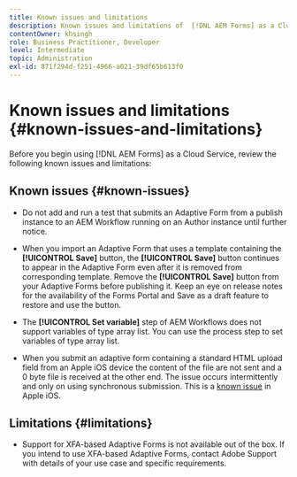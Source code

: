 ```yaml
---
title: Known issues and limitations
description: Known issues and limitations of  [!DNL AEM Forms] as a Cloud Service environment
contentOwner: khsingh
role: Business Practitioner, Developer
level: Intermediate
topic: Administration
exl-id: 871f294d-f251-4966-a021-39df65b613f0
---
```

# Known issues and limitations {#known-issues-and-limitations}

Before you begin using [!DNL AEM Forms] as a Cloud Service, review the following known issues and limitations:

## Known issues {#known-issues}

* Do not add and run a test that submits an Adaptive Form from a publish instance to an AEM Workflow running on an Author instance until further notice.

* When you import an Adaptive Form that uses a template containing the **[!UICONTROL Save]** button, the **[!UICONTROL Save]** button continues to appear in the Adaptive Form even after it is removed from corresponding template. Remove the **[!UICONTROL Save]** button from your Adaptive Forms before publishing it. Keep an eye on release notes for the availability of the Forms Portal and Save as a draft feature to restore and use the button.

* The **[!UICONTROL Set variable]** step of AEM Workflows does not support variables of type array list. You can use the process step to set variables of type array list. 

* When you submit an adaptive form containing a standard HTML upload field from an Apple iOS device the content of the file are not sent and a 0 byte file is received at the other end. The issue occurs intermittently and only on using synchronous submission. This is a [known issue](https://feedbackassistant.apple.com/feedback/9117687) in Apple iOS.

## Limitations {#limitations}

* Support for XFA-based Adaptive Forms is not available out of the box. If you intend to use XFA-based Adaptive Forms, contact Adobe Support with details of your use case and specific requirements.

